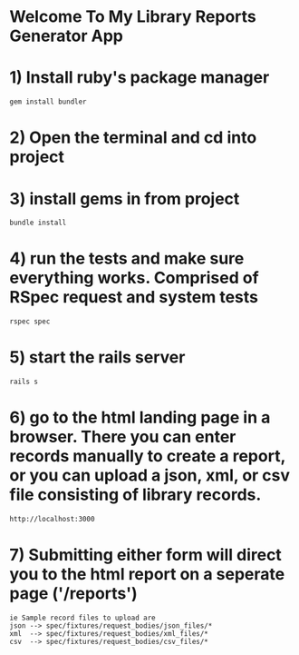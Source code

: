 # Welcome To My Library Reports Generator App

# 1) Install ruby's package manager
    gem install bundler

# 2) Open the terminal and cd into project

# 3) install gems in from project
    bundle install

# 4) run the tests and make sure everything works. Comprised of RSpec request and system tests
    rspec spec

# 5) start the rails server
    rails s

# 6) go to the html landing page in a browser. There you can enter records manually to create a report, or you can upload a json, xml, or csv file consisting of library records.
    http://localhost:3000

# 7) Submitting either form will direct you to the html report on a seperate page ('/reports')
    ie Sample record files to upload are 
    json --> spec/fixtures/request_bodies/json_files/*
    xml  --> spec/fixtures/request_bodies/xml_files/*
    csv  --> spec/fixtures/request_bodies/csv_files/*
